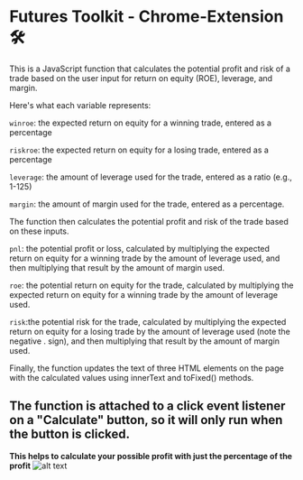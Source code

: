 # Futures Toolkit - Chrome-Extension 🛠

This is a JavaScript function that calculates the potential profit and risk of a trade based on the user input for return on equity (ROE), leverage, and margin.

Here's what each variable represents:

`winroe`: the expected return on equity for a winning trade, entered as a percentage

`riskroe`: the expected return on equity for a losing trade, entered as a percentage

`leverage`: the amount of leverage used for the trade, entered as a ratio (e.g., 1-125)

`margin`: the amount of margin used for the trade, entered as a percentage.

The function then calculates the potential profit and risk of the trade based on these inputs.


`pnl`: the potential profit or loss, calculated by multiplying the expected return on equity for a winning trade by the amount of leverage used, and then multiplying that result by the amount of margin used.

`roe`: the potential return on equity for the trade, calculated by multiplying the expected return on equity for a winning trade by the amount of leverage used.

`risk`:the potential risk for the trade, calculated by multiplying the expected return on equity for a losing trade by the amount of leverage used (note the negative .
sign), and then multiplying that result by the amount of margin used.

Finally, the function updates the text of three HTML elements on the page with the calculated values using innerText and toFixed() methods.

The function is attached to a click event listener on a "Calculate" button, so it will only run when the button is clicked.
---
__This helps to calculate your possible profit with just the percentage of the profit__
![alt text]([http://url/to/img.png](https://imgur.com/GfKlR3i))

